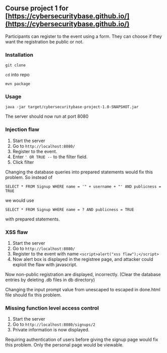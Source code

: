 ## Course project 1 for [https://cybersecuritybase.github.io/](https://cybersecuritybase.github.io/)

Participants can register to the event using a form. They can choose if they
want the registration be public or not.

### Installation

`git clone`

`cd` into repo

`mvn package`

### Usage

`java -jar target/cybersecuritybase-project-1.0-SNAPSHOT.jar`

The server should now run at port 8080

### Injection flaw
1. Start the server
2. Go to `http://localhost:8080/`
3. Register to the event.
4. Enter `' OR TRUE --` to the filter field.
5. Click filter

Changing the database queries into prepared statements would fix this problem.
So instead of

`SELECT * FROM Signup WHERE name = '" + username + "' AND publicness = TRUE`

we would use

`SELECT * FROM Signup WHERE name = ? AND publicness = TRUE`

with prepared statements.


### XSS flaw
1. Start the server
2. Go to `http://localhost:8080/`
3. Register to the event with name `<script>alert("xss flaw");</script>`
4. Now alert box is displayed in the registree page, and attacker could exploit
   the flaw with javascript.

Now non-public registration are displayed, incorrectly. (Clear the database
entries by deleting .db files in db directory)

Changing the input prompt value from unescaped to escaped in done.html file
should fix this problem.

### Missing function level access control
1. Start the server
2. Go to `http://localhost:8080/signups/2`
3. Private information is now displayed.

Requiring authentication of users before giving the signup page would fix this
problem. Only the personal page would be viewable.
